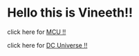 # Hello this is Vineeth!!

click here for
[MCU !!](https://polkam-vineeth.github.io/GitRep/Marvel.html)


click here for
[DC Universe !!](https://polkam-vineeth.github.io/GitRep/sub1/pvk.html)


